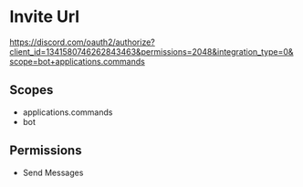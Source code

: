 # Invite Url

https://discord.com/oauth2/authorize?client_id=1341580746262843463&permissions=2048&integration_type=0&scope=bot+applications.commands

## Scopes

- applications.commands
- bot

## Permissions

- Send Messages
